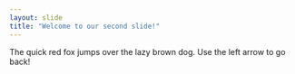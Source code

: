 ```yaml
---
layout: slide
title: "Welcome to our second slide!"
---
```

The quick red fox jumps over the lazy brown dog.
Use the left arrow to go back!
